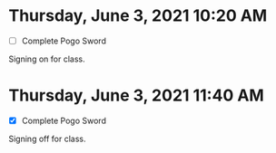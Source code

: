 # Thursday, June  3, 2021 10:20 AM
- [ ] Complete Pogo Sword

Signing on for class.

# Thursday, June  3, 2021 11:40 AM
- [x] Complete Pogo Sword

Signing off for class.